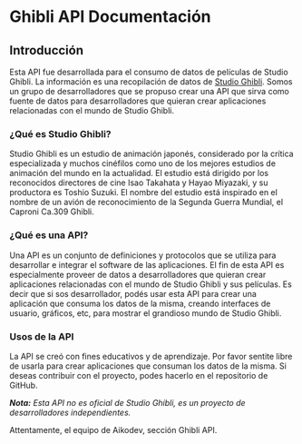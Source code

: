 # Ghibli API Documentación

## Introducción

Esta API fue desarrollada para el consumo de datos de películas de Studio Ghibli. La información es una recopilación de datos de [Studio Ghibli](https://www.ghibli.jp/). Somos un grupo de desarrolladores que se propuso crear una API que sirva como fuente de datos para desarrolladores que quieran crear aplicaciones relacionadas con el mundo de Studio Ghibli.

### ¿Qué es Studio Ghibli?

Studio Ghibli es un estudio de animación japonés, considerado por la crítica especializada y muchos cinéfilos como uno de los mejores estudios de animación del mundo en la actualidad. El estudio está dirigido por los reconocidos directores de cine Isao Takahata y Hayao Miyazaki, y su productora es Toshio Suzuki. El nombre del estudio está inspirado en el nombre de un avión de reconocimiento de la Segunda Guerra Mundial, el Caproni Ca.309 Ghibli.

### ¿Qué es una API?

Una API es un conjunto de definiciones y protocolos que se utiliza para desarrollar e integrar el software de las aplicaciones. El fin de esta API es especialmente proveer de datos a desarrolladores que quieran crear aplicaciones relacionadas con el mundo de Studio Ghibli y sus películas. Es decir que si sos desarrollador, podés usar esta API para crear una aplicación que consuma los datos de la misma, creando interfaces de usuario, gráficos, etc, para mostrar el grandioso mundo de Studio Ghibli.

### Usos de la API

La API se creó con fines educativos y de aprendizaje. Por favor sentite libre de usarla para crear aplicaciones que consuman los datos de la misma. Si deseas contribuir con el proyecto, podes hacerlo en el repositorio de GitHub. 

***Nota:*** *Esta API no es oficial de Studio Ghibli, es un proyecto de desarrolladores independientes.*



Attentamente, el equipo de Aikodev, sección Ghibli API.
